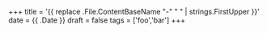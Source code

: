 +++
title = '{{ replace .File.ContentBaseName "-" " " | strings.FirstUpper }}'
date = {{ .Date }}
draft = false
tags = ['foo','bar']
+++
